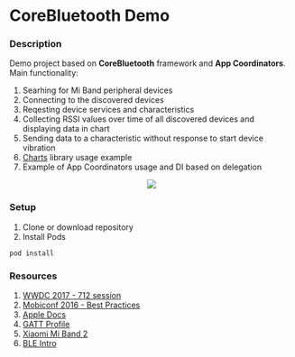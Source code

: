 # CoreBluetooth Demo

### Description

Demo project based on **CoreBluetooth** framework and **App Coordinators**. Main functionality:
1. Searhing for Mi Band peripheral devices
2. Connecting to the discovered devices
3. Reqesting device services and characteristics
4. Collecting RSSI values over time of all discovered devices and displaying data in chart
5. Sending data to a characteristic without response to start device vibration
6. [Charts](https://github.com/danielgindi/Charts) library usage example
7. Example of App Coordinators usage and DI based on delegation

<div style="text-align:center"><img  src ="https://github.com/davigr/BLEDemo/blob/master/demo-screen-recording.gif"></div>

### Setup

1. Clone or download repository
2. Install Pods

```
pod install
```

### Resources

1. [WWDC 2017 - 712 session](https://developer.apple.com/videos/play/wwdc2017/712/)
2. [Mobiconf 2016 - Best Practices](https://youtu.be/c3ZscUuMdXI)
3. [Apple Docs](https://developer.apple.com/library/archive/documentation/NetworkingInternetWeb/Conceptual/CoreBluetooth_concepts/AboutCoreBluetooth/Introduction.html#//apple_ref/doc/uid/TP40013257-CH1-SW1)
4. [GATT Profile](https://www.bluetooth.com/specifications/gatt/generic-attributes-overview)
5. [Xiaomi Mi Band 2](https://github.com/danielweber90/MiBand-for-Swift)
6. [BLE Intro](https://tessel.io/blog/94736742342/getting-started-with-ble-tessel)
